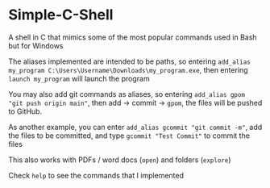 # Simple-C-Shell

A shell in C that mimics some of the most popular commands used in Bash but for Windows

The aliases implemented are intended to be paths, so entering `add_alias my_program C:\Users\Username\Downloads\my_program.exe`, 
then entering `launch my_program` will launch the program

You may also add git commands as aliases, so entering `add_alias gpom "git push origin main"`, then add -> commit -> `gpom`,
the files will be pushed to GitHub.

As another example, you can enter `add_alias gcommit "git commit -m"`, add the files to be committed, and type `gcommit "Test Commit"`
to commit the files

This also works with PDFs / word docs (`open`) and folders (`explore`)

Check `help` to see the commands that I implemented
